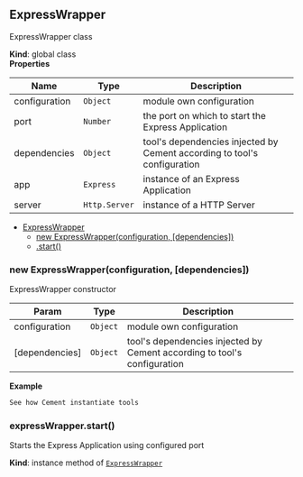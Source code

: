 <a name="ExpressWrapper"></a>

## ExpressWrapper
ExpressWrapper class

**Kind**: global class  
**Properties**

| Name | Type | Description |
| --- | --- | --- |
| configuration | <code>Object</code> | module own configuration |
| port | <code>Number</code> | the port on which to start the Express Application |
| dependencies | <code>Object</code> | tool's dependencies injected by Cement according to tool's configuration |
| app | <code>Express</code> | instance of an Express Application |
| server | <code>Http.Server</code> | instance of a HTTP Server |


* [ExpressWrapper](#ExpressWrapper)
    * [new ExpressWrapper(configuration, [dependencies])](#new_ExpressWrapper_new)
    * [.start()](#ExpressWrapper+start)

<a name="new_ExpressWrapper_new"></a>

### new ExpressWrapper(configuration, [dependencies])
ExpressWrapper constructor


| Param | Type | Description |
| --- | --- | --- |
| configuration | <code>Object</code> | module own configuration |
| [dependencies] | <code>Object</code> | tool's dependencies injected by Cement according to tool's configuration |

**Example**  
```js
See how Cement instantiate tools
```
<a name="ExpressWrapper+start"></a>

### expressWrapper.start()
Starts the Express Application using configured port

**Kind**: instance method of <code>[ExpressWrapper](#ExpressWrapper)</code>  
